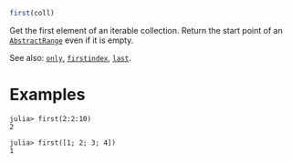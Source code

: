 ```julia
first(coll)
```

Get the first element of an iterable collection. Return the start point of an [`AbstractRange`](@ref) even if it is empty.

See also: [`only`](@ref), [`firstindex`](@ref), [`last`](@ref).

# Examples

```jldoctest
julia> first(2:2:10)
2

julia> first([1; 2; 3; 4])
1
```
